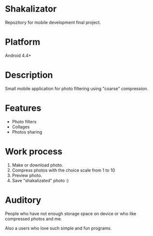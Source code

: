 # Shakalizator
Repozitory for mobile development final project.

# Platform
Android 4.4+ 

# Description
Small mobile application for photo filtering using "coarse" compression.

# Features
 - Photo filters
 - Collages
 - Photos sharing 

# Work process
1. Make or download photo.
2. Compress photos with the choice scale from 1 to 10
3. Preview photo.
4. Save "shakalizated" photo :)

# Auditory
People who have not enough storage space on device or who like compressed photos and me.

Also a users who love such simple and fun programs.  
